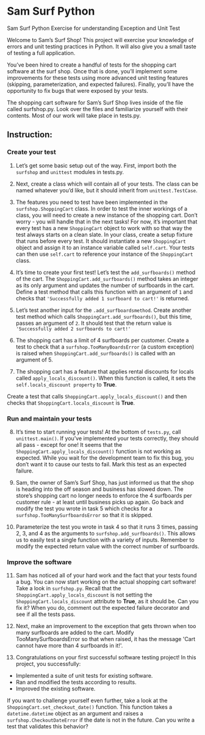 # Sam Surf Python
Sam Surf Python Exercise for understanding Exception and Unit Test

Welcome to Sam’s Surf Shop! This project will exercise your knowledge of errors and unit testing practices in Python. It will also give you a small taste of testing a full application.

You’ve been hired to create a handful of tests for the shopping cart software at the surf shop. Once that is done, you’ll implement some improvements for these tests using more advanced unit testing features (skipping, parameterization, and expected failures). Finally, you’ll have the opportunity to fix bugs that were exposed by your tests.

The shopping cart software for Sam’s Surf Shop lives inside of the file called surfshop.py. Look over the files and familiarize yourself with their contents. Most of our work will take place in tests.py.

## Instruction:

### Create your test
1. Let’s get some basic setup out of the way.
First, import both the `surfshop` and `unittest` modules in tests.py.

2. Next, create a class which will contain all of your tests. The class can be named whatever you’d like, but it should inherit from `unittest.TestCase`.

3. The features you need to test have been implemented in the `surfshop.ShoppingCart` class. In order to test the inner workings of a class, you will need to create a new instance of the shopping cart. Don’t worry - you will handle that in the next tasks! For now, it’s important that every test has a new `ShoppingCart` object to work with so that way the test always starts on a clean slate.
In your class, create a setup fixture that runs before every test. It should instantiate a new `ShoppingCart` object and assign it to an instance variable called `self.cart`. Your tests can then use `self.cart` to reference your instance of the `ShoppingCart` class.

4. It’s time to create your first test! Let’s test the `add_surfboards()` method of the cart.
The `ShoppingCart.add_surfboards()` method takes an integer as its only argument and updates the number of surfboards in the cart. Define a test method that calls this function with an argument of `1` and checks that `'Successfully added 1 surfboard to cart!'` is returned.

5. Let’s test another input for the `.add_surfboardsmethod`. Create another test method which calls `ShoppingCart.add_surfboards()`, but this time, passes an argument of `2`. It should test that the return value is `'Successfully added 2 surfboards to cart!'`

6. The shopping cart has a limit of 4 surfboards per customer. Create a test to check that a `surfshop.TooManyBoardsError` (a custom exception) is raised when `ShoppingCart.add_surfboards()` is called with an argument of 5.

7. The shopping cart has a feature that applies rental discounts for locals called `apply_locals_discount()`. When this function is called, it sets the `self.locals_discount property` to **True**.

Create a test that calls `ShoppingCart.apply_locals_discount()` and then checks that `ShoppingCart.locals_discount` is **True**.

### Run and maintain your tests
8. It’s time to start running your tests! At the bottom of `tests.py`, call `unittest.main()`.
If you’ve implemented your tests correctly, they should all pass - except for one! It seems that the `ShoppingCart.apply_locals_discount()` function is not working as expected. While you wait for the development team to fix this bug, you don’t want it to cause our tests to fail. Mark this test as an expected failure.

9. Sam, the owner of Sam’s Surf Shop, has just informed us that the shop is heading into the off season and business has slowed down. The store’s shopping cart no longer needs to enforce the 4 surfboards per customer rule - at least until business picks up again.
Go back and modify the test you wrote in task 5 which checks for a `surfshop.TooManySurfboardsError` so that it is skipped.

10. Parameterize the test you wrote in task 4 so that it runs 3 times, passing 2, 3, and 4 as the arguments to `surfshop.add_surfboards()`. This allows us to easily test a single function with a variety of inputs. Remember to modify the expected return value with the correct number of surfboards.

### Improve the software
11. Sam has noticed all of your hard work and the fact that your tests found a bug. You can now start working on the actual shopping cart software!
Take a look in `surfshop.py`. Recall that the `ShoppingCart.apply_locals_discount` is not setting the `ShoppingCart.locals_discount` attribute to **True**, as it should be. Can you fix it?
When you do, comment out the expected failure decorator and see if all the tests pass.

12. Next, make an improvement to the exception that gets thrown when too many surfboards are added to the cart. Modify TooManySurfboardsError so that when raised, it has the message 'Cart cannot have more than 4 surfboards in it!'.

13. Congratulations on your first successful software testing project! In this project, you successfully:
  * Implemented a suite of unit tests for existing software.
  * Ran and modified the tests according to results.
  * Improved the existing software.

If you want to challenge yourself even further, take a look at the `ShoppingCart.set_checkout_date()` function. This function takes a `datetime.datetime` object as an argument and raises a `surfshop.CheckoutDateError` if the date is not in the future. Can you write a test that validates this behavior?

